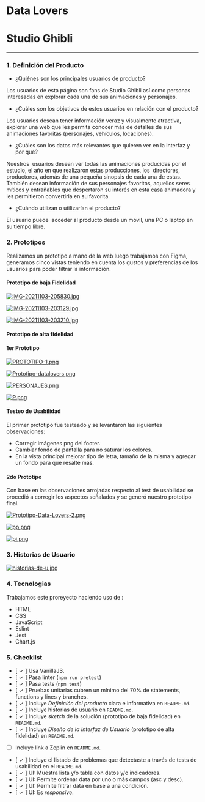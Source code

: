 # Data Lovers

# Studio Ghibli
***


### 1. Definición del Producto

* ¿Quiénes son los principales usuarios de producto?

Los usuarios de esta página son fans de Studio Ghibli así como personas interesadas en explorar cada una de sus animaciones y personajes.

* ¿Cuáles son los objetivos de estos usuarios en relación con el producto?

Los usuarios desean tener información veraz y visualmente atractiva, explorar una web que les permita conocer más de detalles de sus animaciones favoritas (personajes, vehículos, locaciones).

* ¿Cuáles son los datos más relevantes que quieren ver en la interfaz y por qué?

Nuestros  usuarios desean ver todas las animaciones producidas por el estudio, el año en que realizaron estas producciones, los  directores, productores, además de una pequeña sinopsis de cada una de estas.
También desean información de sus personajes favoritos, aquellos seres míticos y entrañables que despertaron su interés en esta casa animadora y les permitieron convertirla en su favorita.

* ¿Cuándo utilizan o utilizarían el producto?

El usuario puede  acceder al producto desde un móvil, una PC o laptop en su tiempo libre.

### 2. Prototipos

Realizamos un prototipo a mano de la web luego trabajamos con Figma, generamos cinco vistas teniendo en cuenta los gustos y preferencias de los usuarios para poder filtrar la información. 


#### Prototipo de baja Fidelidad



[![IMG-20211103-205830.jpg](https://i.postimg.cc/sgmLLTc1/IMG-20211103-205830.jpg)](https://postimg.cc/bZGLDH4j)

[![IMG-20211103-203129.jpg](https://i.postimg.cc/F1tpfLVM/IMG-20211103-203129.jpg)](https://postimg.cc/sGc7q18m)

[![IMG-20211103-203210.jpg](https://i.postimg.cc/L8tC1N7N/IMG-20211103-203210.jpg)](https://postimg.cc/rDpN6Cqr)


#### Prototipo de alta fidelidad

#### 1er Prototipo

[![PROTOTIPO-1.png](https://i.postimg.cc/K81S9pL3/PROTOTIPO-1.png)](https://postimg.cc/ZWzMncwJ)

[![Prototipo-datalovers.png](https://i.postimg.cc/ncLLXPPG/Prototipo-datalovers.png)](https://postimg.cc/XXTWhQ3r)

[![PERSONAJES.png](https://i.postimg.cc/yxn5Y0qZ/PERSONAJES.png)](https://postimg.cc/jnwvMwSx)

[![P.png](https://i.postimg.cc/t470Jv4C/P.png)](https://postimg.cc/QFLYnb7R)

#### Testeo de Usabilidad

El primer prototipo fue testeado y se levantaron las siguientes observaciones: 
*	Corregir imágenes png del footer.
*	Cambiar fondo de pantalla para no saturar los colores.
* En la vista principal mejorar tipo de letra, tamaño de la misma y agregar un fondo para que resalte más.

#### 2do Prototipo

Con base en las observaciones arrojadas respecto al test de usabilidad se procedió a corregir los aspectos señalados y se generó nuestro  prototipo final.

[![Prototipo-Data-Lovers-2.png](https://i.postimg.cc/Pqcwrk4c/Prototipo-Data-Lovers-2.png)](https://postimg.cc/zLCB064S)

[![pp.png](https://i.postimg.cc/fTyKGGbC/pp.png)](https://postimg.cc/6ysnR1n4)


[![pi.png](https://i.postimg.cc/7hWLJG05/pi.png)](https://postimg.cc/RJwmj0Pm)




### 3. Historias de Usuario




[![historias-de-u.jpg](https://i.postimg.cc/MTksmdbw/historias-de-u.jpg)](https://postimg.cc/PL4ztbRV)

### 4.  Tecnologias

 Trabajamos este proreyecto haciendo uso de :
* HTML
* CSS
* JavaScript
* Eslint
* Jest
* Chart.js

### 5. Checklist

* [ ✓ ] Usa VanillaJS.
* [ ✓ ] Pasa linter (`npm run pretest`)
* [ ✓ ] Pasa tests (`npm test`)
* [ ✓ ] Pruebas unitarias cubren un mínimo del 70% de statements, functions y
  lines y branches.
* [ ✓ ] Incluye _Definición del producto_ clara e informativa en `README.md`.
* [ ✓ ] Incluye historias de usuario en `README.md`.
* [ ✓  ] Incluye _sketch_ de la solución (prototipo de baja fidelidad) en
  `README.md`.
* [ ✓ ] Incluye _Diseño de la Interfaz de Usuario_ (prototipo de alta fidelidad)
  en `README.md`.
* [   ] Incluye link a Zeplin en `README.md`.
* [ ✓ ] Incluye el listado de problemas que detectaste a través de tests de
  usabilidad en el `README.md`.
* [ ✓ ] UI: Muestra lista y/o tabla con datos y/o indicadores.
* [ ✓ ] UI: Permite ordenar data por uno o más campos (asc y desc).
* [ ✓ ] UI: Permite filtrar data en base a una condición.
* [ ✓ ] UI: Es _responsive_.
